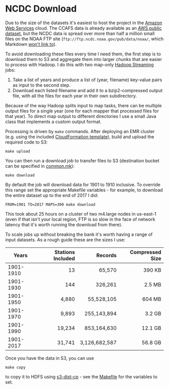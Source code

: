 # NCDC Download

Due to the size of the datasets it's easiest to host the project in the
[Amazon Web Services](http://aws.amazon.com/) cloud. The CCAFS data is already
available as an
[AWS public dataset](http://aws.amazon.com/datasets/0241269495883982), but the
NCDC data is spread over more than half a million small files on the NOAA FTP
site (`ftp://ftp.ncdc.noaa.gov/pub/data/noaa/`, which Markdown
[won't link to](https://github.com/jch/html-pipeline/issues/187)).

To avoid downloading these files every time I need them, the first step is
to download them to S3 and aggregate them into larger chunks that are easier
to process with Hadoop. I do this with two map-only
[Hadoop Streaming](http://hadoop.apache.org/docs/stable/hadoop-streaming/HadoopStreaming.html)
jobs:

1. Take a list of years and produce a list of (year, filename) key-value pairs as input
to the second step.
2. Download each listed filename and add it to a bzip2-compressed output file, with all
the files for each year in their own subdirectory.

Because of the way Hadoop splits input to map tasks, there can be multiple output files
for a single year (one for each mapper that processed files for that year). To direct
map output to different directories I use a small Java class that implements a custom
output format.

Processing is driven by `make` commands. After deploying an EMR cluster (e.g. using
the included [CloudFormation template](../cloudformation)), build and upload the
required code to S3:
```
make upload
```

You can then run a download job to transfer files to S3 (destination bucket can be
specified in [common.mk](../common.mk)):
```
make download
```

By default the job will download data for 1901 to 1910 inclusive. To override this
range set the appropriate Makefile variables - for example, to download the entire
dataset up to the end of 2017 I did:
```
FROM=1901 TO=2017 MAPS=300 make download
```

This took about 25 hours on a cluster of two m4.large nodes in us-east-1 (even if
that isn't your local region, FTP is so slow in the face of network latency that
it's worth running the download from there).

To scale jobs up without breaking the bank it's worth having a range of input datasets.
As a rough guide these are the sizes I use:

|Years    |Stations Included|Records      |Compressed Size|
|---------|----------------:|------------:|--------------:|
|1901-1910|               13|       65,570|         390 KB|
|1901-1930|              144|      326,261|         2.5 MB|
|1901-1950|            4,880|   55,528,105|         604 MB|
|1901-1970|            9,893|  255,143,894|         3.2 GB|
|1901-1990|           19,234|  853,164,630|        12.1 GB|
|1901-2017|           31,741|3,126,682,587|        56.8 GB|

Once you have the data in S3, you can use
```
make copy
```

to copy it to HDFS using
[s3-dist-cp](https://docs.aws.amazon.com/emr/latest/ReleaseGuide/UsingEMR_s3distcp.html) -
see the [Makefile](Makefile) for the variables to set.
